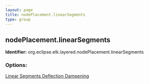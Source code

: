 ```yaml
---
layout: page
title: nodePlacement.linearSegments
type: group
---
```

## nodePlacement.linearSegments

**Identifier:** org.eclipse.elk.layered.nodePlacement.linearSegments

### Options:

[Linear Segments Deflection Dampening](org-eclipse-elk-layered-nodePlacement-linearSegments-deflectionDampening)
